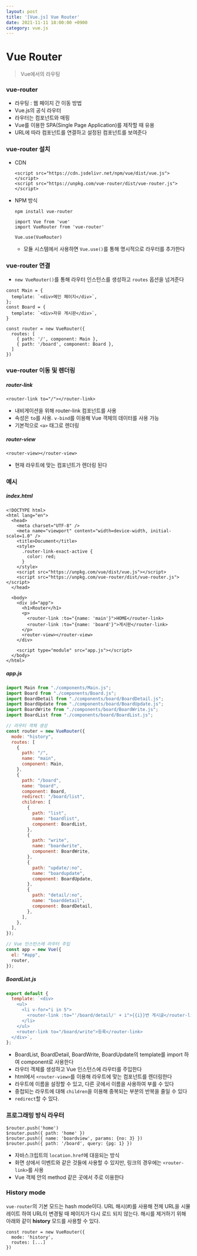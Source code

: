 ```yaml
---
layout: post
title: '[Vue.js] Vue Router'
date: 2021-11-11 18:00:00 +0900
category: vue.js
---
```


# Vue Router

> Vue에서의 라우팅



### vue-router

- 라우팅 : 웹 페이지 간 이동 방법
- Vue.js의 공식 라우터
- 라우터는 컴포넌트와 매핑
- Vue를 이용한 SPA(Single Page Application)를 제작할 때 유용
- URL에 따라 컴포넌트를 연결하고 설정된 컴포넌트를 보여준다



### vue-router 설치

- CDN

  ```
  <script src="https://cdn.jsdelivr.net/npm/vue/dist/vue.js"></script>
  <script src="https://unpkg.com/vue-router/dist/vue-router.js"></script>
  ```

- NPM 방식

  ```
  npm install vue-router
  ```
  ```vue
  import Vue from 'vue'
  import VueRouter from 'vue-router'
  
  Vue.use(VueRouter)
  ```
  - 모듈 시스템에서 사용하면 `Vue.use()`를 통해 명시적으로 라우터를 추가한다
​	


### vue-router 연결

- `new VueRouter()`를 통해 라우터 인스턴스를 생성하고 `routes` 옵션을 넘겨준다

```vue
const Main = {
  template: `<div>메인 페이지</div>`,
};
const Board = {
  template: `<div>자유 게시판</div>`,
}

const router = new VueRouter({
  routes: [
    { path: '/', component: Main },
    { path: '/board', component: Board },
  ]
})
```



### vue-router 이동 및 렌더링

##### router-link

```vue
<router-link to="/"></router-link>
```

- 내비게이션을 위해 router-link 컴포넌트를 사용
- 속성은 `to`를 사용. `v-bind`를 이용해 Vue 객체의 데이터를 사용 가능
- 기본적으로 `<a>` 태그로 렌더링

##### router-view

```vue
<router-view></router-view>
```

- 현재 라우트에 맞는 컴포넌트가 렌더링 된다



### 예시

##### index.html

```vue
<!DOCTYPE html>
<html lang="en">
  <head>
    <meta charset="UTF-8" />
    <meta name="viewport" content="width=device-width, initial-scale=1.0" />
    <title>Document</title>
    <style>
      .router-link-exact-active {
        color: red;
      }
    </style>
    <script src="https://unpkg.com/vue/dist/vue.js"></script>
    <script src="https://unpkg.com/vue-router/dist/vue-router.js"></script>
  </head>

  <body>
    <div id="app">
      <h1>Router</h1>
      <p>
        <router-link :to="{name: 'main'}">HOME</router-link>
        <router-link :to="{name: 'board'}">게시판</router-link>
      </p>
      <router-view></router-view>
    </div>

    <script type="module" src="app.js"></script>
  </body>
</html>
```

##### app.js

```js
import Main from "./components/Main.js";
import Board from "./components/Board.js";
import BoardDetail from "./components/board/BoardDetail.js";
import BoardUpdate from "./components/board/BoardUpdate.js";
import BoardWrite from "./components/board/BoardWrite.js";
import BoardList from "./components/board/BoardList.js";

// 라우터 객체 생성
const router = new VueRouter({
  mode: "history",
  routes: [
    {
      path: "/",
      name: "main",
      component: Main,
    },
    {
      path: "/board",
      name: "board",
      component: Board,
      redirect: "/board/list",
      children: [
        {
          path: "list",
          name: "boardlist",
          component: BoardList,
        },
        {
          path: "write",
          name: "boardwrite",
          component: BoardWrite,
        },
        {
          path: "update/:no",
          name: "boardupdate",
          component: BoardUpdate,
        },
        {
          path: "detail/:no",
          name: "boarddetail",
          component: BoardDetail,
        },
      ],
    },
  ],
});

// Vue 인스턴스에 라우터 주입
const app = new Vue({
  el: "#app",
  router,
});
```

##### BoardList.js

```js
export default {
  template: `<div>
    <ul>
      <li v-for="i in 5">
        <router-link :to="'/board/detail/' + i">{{i}}번 게시글</router-link>
      </li>
    </ul>
    <router-link to="/board/write">등록</router-link>
  </div>`,
};
```

- BoardList, BoardDetail, BoardWrite, BoardUpdate의 template를 import 하여 component로 사용한다
- 라우터 객체를 생성하고 Vue 인스턴스에 라우터를 주입한다
- html에서 `<router-view>`를 이용해 라우트에 맞는 컴포넌트를 렌더링한다
- 라우트에 이름을 설정할 수 있고, 다른 곳에서 이름을 사용하여 부를 수 있다
- 중첩되는 라우트에 대해 `children`을 이용해 중복되는 부분의 반복을 줄일 수 있다
- `redirect`할 수 있다.



### 프로그래밍 방식 라우터

```vue
$router.push('home')
$router.push({ path: 'home' })
$router.push({ name: 'boardview', params: {no: 3} })
$router.push({ path: '/board', query: {pg: 1} })
```

- 자바스크립트의 `location.href`에 대응되는 방식
- 화면 상에서 이벤트와 같은 것들에 사용할 수 있지만, 링크의 경우에는 `<router-link>`를 사용
- Vue 객체 안의 method 같은 곳에서 주로 이용한다



### History mode

`vue-router`의 기본 모드는 hash mode이다. URL 해시(#)를 사용해 전체 URL을 시뮬레이트 하여 URL이 변경될 때 페이지가 다시 로드 되지 않는다. 해시를 제거하기 위해 아래와 같이 **history** 모드를 사용할 수 있다.

```vue
const router = new VueRouter({
  mode: 'history',
  routes: [...]
})
```

